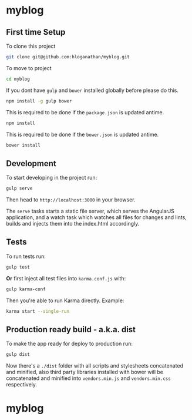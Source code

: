 myblog
============
## First time Setup

To clone this project
```bash
git clone git@github.com:hloganathan/myblog.git
```
To move to project 
```bash
cd myblog
```
If you dont have `gulp` and `bower` installed globally before please do this.

```bash
npm install -g gulp bower 
```

This is required to be done if the `package.json` is updated antime.

```bash
npm install
```
This is required to be done if the `bower.json` is updated antime.

```bash
bower install
```
## Development

To start developing in the project run:

```bash
gulp serve
```

Then head to `http://localhost:3000` in your browser.

The `serve` tasks starts a static file server, which serves the AngularJS application, and a watch task which watches all files for changes and lints, builds and injects them into the index.html accordingly.

## Tests

To run tests run:

```bash
gulp test
```

**Or** first inject all test files into `karma.conf.js` with:

```bash
gulp karma-conf
```

Then you're able to run Karma directly. Example:

```bash
karma start --single-run
```

## Production ready build - a.k.a. dist

To make the app ready for deploy to production run:

```bash
gulp dist
```

Now there's a `./dist` folder with all scripts and stylesheets concatenated and minified, also third party libraries installed with bower will be concatenated and minified into `vendors.min.js` and `vendors.min.css` respectively.
# myblog 

